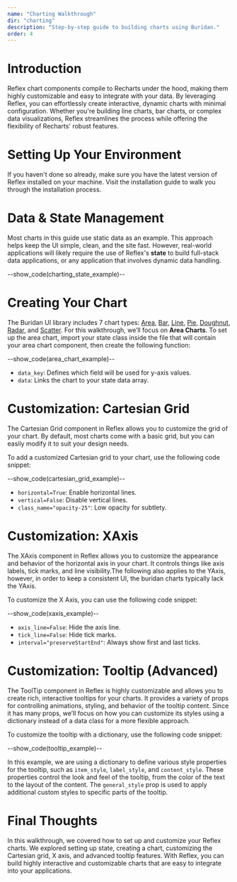 ```yaml
---
name: "Charting Walkthrough"
dir: "charting"
description: "Step-by-step guide to building charts using Buridan."
order: 4
---
```


# Introduction
Reflex chart components compile to Recharts under the hood, making them highly customizable and easy to integrate with your data. By leveraging Reflex, you can effortlessly create interactive, dynamic charts with minimal configuration. Whether you're building line charts, bar charts, or complex data visualizations, Reflex streamlines the process while offering the flexibility of Recharts' robust features.

# Setting Up Your Environment
If you haven't done so already, make sure you have the latest version of Reflex installed on your machine. Visit the installation guide to walk you through the installation process.

# Data & State Management
Most charts in this guide use static data as an example. This approach helps keep the UI simple, clean, and the site fast. However, real-world applications will likely require the use of Reflex's **state** to build full-stack data applications, or any application that involves dynamic data handling.

--show_code(charting_state_example)--

# Creating Your Chart
The Buridan UI library includes 7 chart types: [Area](/charts/area-charts), [Bar](/charts/bar-charts), [Line](/charts/line-charts), [Pie](/charts/pie-charts), [Doughnut](/charts/doughnut-charts), [Radar](/charts/radar-charts), and [Scatter](/charts/scatter-charts). For this walkthrough, we’ll focus on **Area Charts**. To set up the area chart, import your state class inside the file that will contain your area chart component, then create the following function:

--show_code(area_chart_example)--

- `data_key`: Defines which field will be used for y-axis values.
- `data`: Links the chart to your state data array.

# Customization: Cartesian Grid
The Cartesian Grid component in Reflex allows you to customize the grid of your chart. By default, most charts come with a basic grid, but you can easily modify it to suit your design needs.

To add a customized Cartesian grid to your chart, use the following code snippet:

--show_code(cartesian_grid_example)--

- `horizontal=True`: Enable horizontal lines.
- `vertical=False`: Disable vertical lines.
- `class_name="opacity-25"`: Low opacity for subtlety.

# Customization: XAxis
The XAxis component in Reflex allows you to customize the appearance and behavior of the horizontal axis in your chart. It controls things like axis labels, tick marks, and line visibility.The following also applies to the YAxis, however, in order to keep a consistent UI, the buridan charts typically lack the YAxis.

To customize the X Axis, you can use the following code snippet:

--show_code(xaxis_example)--

- `axis_line=False`: Hide the axis line.
- `tick_line=False`: Hide tick marks.
- `interval="preserveStartEnd"`: Always show first and last ticks.

# Customization: Tooltip (Advanced)
The ToolTip component in Reflex is highly customizable and allows you to create rich, interactive tooltips for your charts. It provides a variety of props for controlling animations, styling, and behavior of the tooltip content. Since it has many props, we’ll focus on how you can customize its styles using a dictionary instead of a data class for a more flexible approach.

To customize the tooltip with a dictionary, use the following code snippet:

--show_code(tooltip_example)--

In this example, we are using a dictionary to define various style properties for the tooltip, such as `item_style`, `label_style`, and `content_style`. These properties control the look and feel of the tooltip, from the color of the text to the layout of the content. The `general_style` prop is used to apply additional custom styles to specific parts of the tooltip.

# Final Thoughts
In this walkthrough, we covered how to set up and customize your Reflex charts. We explored setting up state, creating a chart, customizing the Cartesian grid, X axis, and advanced tooltip features. With Reflex, you can build highly interactive and customizable charts that are easy to integrate into your applications.